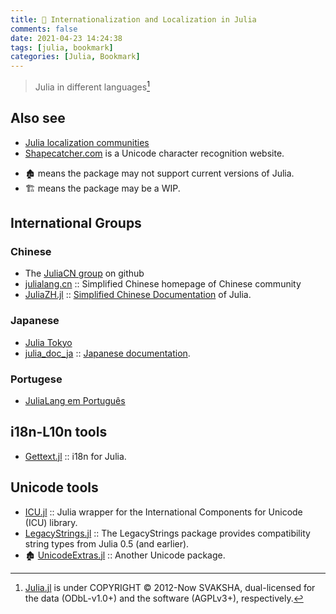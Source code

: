 ```yaml
---
title: 🔖 Internationalization and Localization in Julia
comments: false
date: 2021-04-23 14:24:38
tags: [julia, bookmark]
categories: [Julia, Bookmark]
---
```


> Julia in different languages[^1]

[^1]: [Julia.jl](https://github.com/svaksha/Julia.jl) is under COPYRIGHT © 2012-Now SVAKSHA, dual-licensed for the data (ODbL-v1.0+) and the software (AGPLv3+), respectively.

## Also see

+ [Julia localization communities](https://julialang.org/community/localization)
+ [Shapecatcher.com](http://shapecatcher.com/) is a Unicode character recognition website.

<!-- more -->

- 🏚️ means the package may not support current versions of Julia.
- 🏗️ means the package may be a WIP.

## International Groups

### Chinese

+ The [JuliaCN group](https://github.com/JuliaCN) on github
+ [julialang.cn](http://julialang.cn/) :: Simplified Chinese homepage of Chinese community
+ [JuliaZH.jl](https://github.com/JuliaCN/JuliaZH.jl) :: [Simplified Chinese Documentation](https://docs.juliacn.com/latest/) of Julia.

### Japanese

+ [Julia Tokyo](http://julia.tokyo)
+ [julia_doc_ja](https://github.com/JuliaTokyo/julia-doc-ja) :: [Japanese documentation](http://docs.julia.tokyo/).

### Portugese

+ [JuliaLang em Português](https://github.com/JuliaLangPt)

## i18n-L10n tools

- [Gettext.jl](https://github.com/garrison/Gettext.jl) :: i18n for Julia.

## Unicode tools

+ [ICU.jl](https://github.com/JuliaStrings/ICU.jl) :: Julia wrapper for the International Components for Unicode (ICU) library.
+ [LegacyStrings.jl](https://github.com/JuliaArchive/LegacyStrings.jl) :: The LegacyStrings package provides compatibility string types from Julia 0.5 (and earlier).
+ 🏚️ [UnicodeExtras.jl](https://github.com/nolta/UnicodeExtras.jl) :: Another Unicode package.
